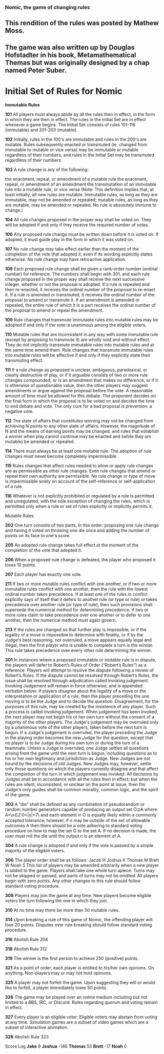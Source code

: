 ### Nomic, the game of changing rules
## This rendition of the rules was posted by Mathew Moss.
## The game was also written up by Douglas Hofstadter in his book, Metamathematical Themas but was originally designed by a chap named Peter Suber.

# Initial Set of Rules for Nomic
**Immutable Rules**

**101**
All players must always abide by all the rules then in effect, in the form in which they are then in effect. The rules in the Initial Set are in effect whenever a game begins. The Initial Set consists of rules 101-116 (immutable) and 201-203 (mutable).

**102**
Initially, rules in the 100's are immutable and rules in the 200's are mutable. Rules subsequently enacted or transmuted (ie, changed from immutable to mutable or vice versa) may be immutable or mutable regardless of their numbers, and rules in the Initial Set may be transmuted regardless of their numbers.

**103**
A rule change is any of the following:

the enactment, repeal, or amendment of a mutable rule
the enactment, repeal, or amendment of an amendment
the transmutation of an immutable rule into a mutable rule, or vice versa
(Note: This definition implies that, at least initially, all new rules are mutable. Immutable rules, as long as they are immutable, may not be amended or repealed; mutable rules, as long as they are mutable, may be amended or repealed. No rule is absolutely immune to change.)

**104**
All rule changes proposed in the proper way shall be voted on. They will be adopted if and only if they receive the required number of votes.

**106**
Any proposed rule change must be written down before it is voted on. If adopted, it must guide play in the form in which it was voted on.

**107**
No rule change may take effect earlier than the moment of the completion of the vote that adopted it, even if its wording explicitly states otherwise. No rule change may have retroactive application.

**108**
Each proposed rule change shall be given a rank-order number (ordinal number) for reference. The numbers shall begin with 301, and each rule change proposed in the proper way shall receive the next successive integer, whether or not the proposal is adopted.
If a rule is repealed and then re-enacted, it receives the ordinal number of the proposal to re-enact it. If a rule is amended or transmuted, it receives the ordinal number of the proposal to amend or transmute it. If an amendment is amended or repealed, the entire rule of which it is a part receives the ordinal number of the proposal to amend or repeal the amendment.

**109**
Rule changes that transmute immutable rules into mutable rules may be adopted if and only if the vote is unanimous among the eligible voters.

**110**
Mutable rules that are inconsistent in any way with some immutable rule (except by proposing to transmute it) are wholly void and without effect. They do not implicitly transmute immutable rules into mutable rules and at the same time amend them. Rule changes that transmute immutable rules into mutable rules will be effective if and only if they explicitly state their transmuting effect.

**111**
If a rule change as proposed is unclear, ambiguous, paradoxical, or clearly destructive of play, or if it arguable consists of two or more rule changes compounded, or is an amendment that makes no difference, or if it is otherwise of questionable value, then the other players may suggest amendments or argue against the proposal before the vote. A reasonable amount of time must be allowed for this debate. The proponent decides on the final form in which the proposal is to be voted on and decides the time to end debate and vote. The only cure for a bad proposal is prevention: a negative vote.

**112**
The state of affairs that constitutes winning may not be changed from achieving N points to any other state of affairs. However, the magnitude of N and the means of earning points may be changed, and rules that establish a winner when play cannot continue may be enacted and (while they are mutable) be amended or repealed.

**114**
There must always be at least one mutable rule. The adoption of rule changes must never become completely impermissible.

**115**
Rules changes that affect rules needed to allow or apply rule changes are as permissible as other rule changes. Even rule changes that amend or repeal their own authority are permissible. No rule change or type of move is impermissible solely on account of the self-reference or self-application of a rule.

**116**
Whatever is not explicitly prohibited or regulated by a rule is permitted and unregulated, with the sole exception of changing the rules, which is permitted only when a rule or set of rules explicitly or implicitly permits it.

Mutable Rules

**202**
One turn consists of two parts, in this order:
proposing one rule change and having it voted on
throwing one die once and adding the number of points on its face to one's score

**205**
An adopted rule change takes full effect at the moment of the completion of the vote that adopted it.

**206**
When a proposed rule change is defeated, the player who proposed it loses 10 points.

**207**
Each player has exactly one vote.

**211**
If two or more mutable rules conflict with one another, or if two or more immutable rules conflict with one another, then the rule with the lowest ordinal number takes precedence.
If at least one of the rules in conflict explicitly says of itself that it defers to another rule (or type or rule) or takes precedence over another rule (or type of rule), then such provisions shall supersede the numerical method for determining precedence.
If two or more rules claim to take precedence over one another or to defer to one another, then the numerical method must again govern.



**213**
If the rules are changed so that further play is impossible, or if the legality of a move is impossible to determine with finality, or if by the Judge's best reasoning, not overruled, a move appears equally legal and illegal, then the first player who is unable to complete a turn is the winner.
This rule takes precedence over every other rule determining the winner.

**301**
In instances where a proposed immutable or mutable rule is in dispute, the players will defer to Robert’s Rules of Order (“Robert’s Rules”) as a reference. Players will attempt to resolve the dispute following a review of Robert’s Rules. If the dispute cannot be resolved through Robert’s Rules, the issue shall be resolved through adjudication called invoking judgement. Invoking Judgement will remain in force otherwise, and is appended verbatim below:
If players disagree about the legality of a move or the interpretation or application of a rule, then the player preceding the one moving is to be the Judge and to decide the question. Disagreement, for the purposes of this rule, may be created by the insistence of any player. Such a process is called invoking judgement.
When judgement has been invoked, the next player may not begin his or her own turn without the consent of a majority of the other players.
The Judge's judgement may be overruled only by a unanimous vote of the other players, taken before the next turn is begun. If a Judge's judgement is overruled, the player preceding the Judge in the playing order becomes the new Judge for the question, except that no player is to be Judge during his own turn or during the turn of a teammate.
Unless a Judge is overruled, one Judge settles all questions arising from the game until the next turn is begun, including questions as to his or her own legitimacy and jurisdiction as Judge.
New Judges are not bound by the decisions of old Judges. New Judges may, however, settle only those questions on which the players currently disagree and that affect the completion of the turn in which judgement was invoked. All decisions by Judges shall be in accordance with all the rules then in effect; but when the rules are silent, inconsistent, or unclear on the point at issue, then the Judge's only guides shall be common morality, common logic, and the spirit of the game.



**303**
A “die” shall be defined as any combination of pseudorandom or random number generators capable of producing an output set O⊇A  where A=\x∈ℤ:0<|x|<7\ and each element in O is equally likely within a commonly accepted tolerance; however, if n may be outside of the set of allowable outcomes A then there should be a vote adhering to standard voting procedure on how to map the set O to the set A.  If no decision is made, the user must roll the die until the output n is an element of A.

**304**
A rule change is adopted if and only if the vote is passed by a simple majority of the eligible voters.

**306**
The player order shall be as follows:
Jacob H
Joshua K
Thomas M
Brett W
Noah S
This list of players may be amended arbitrarily when a new player is added to the game. Players shall take one whole turn apiece. Turns may not be skipped or passed, and parts of turns may not be omitted. All players begin with zero points. Any other changes to this rule should follow standard voting procedure.

**308**
Players may join the game at any time. New players become eligible voters the turn following the one in which they join.

**310**
At no time may there be more than 50 mutable rules.

**314**
Upon breaking a rule of this game of Nomic, the offending player will lose 20 points. Disputes over rule breaking should follow standard voting procedure.

**316**
Abolish Rule 204

**318**
Abolish Rule 312

**319**
The winner is the first person to achieve 250 (positive) points.

**321**
As a point of order, each player is entitled to his/her own opinions. On anything. Non-players may or may not hold opinions.

**325**
A player may not forfeit the game. Upon suggesting they will or would like to forfeit, a player immediately loses 50 points.

**326**
The game may be played over an online medium including but not limited to a BBS, IRC, or Discord. Rules regarding quorum and voting remain in effect.

**327**
Every player is an eligible voter. Eligible voters may abstain from voting at any time. Simulation games are a subset of video games which are a subset of interactive animation.

**328**
Abolish Rule 323


Score Log
**Jake** 9
**Joshua** -146
**Thomas** 53
**Brett** -17
**Noah** 0
